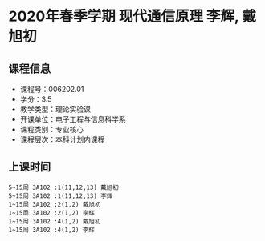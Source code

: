 # 2020年春季学期 现代通信原理 李辉, 戴旭初






## 课程信息

- 课程号：006202.01
- 学分：3.5
- 教学类型：理论实验课
- 开课单位：电子工程与信息科学系
- 课程类别：专业核心
- 课程层次：本科计划内课程

## 上课时间

```
5~15周 3A102 :1(11,12,13) 戴旭初
5~15周 3A102 :1(11,12,13) 李辉
1~15周 3A102 :2(1,2) 戴旭初
1~15周 3A102 :2(1,2) 李辉
1~15周 3A102 :4(1,2) 戴旭初
1~15周 3A102 :4(1,2) 李辉
```

